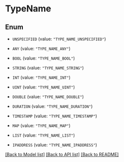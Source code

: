 # TypeName

## Enum


* `UNSPECIFIED` (value: `"TYPE_NAME_UNSPECIFIED"`)

* `ANY` (value: `"TYPE_NAME_ANY"`)

* `BOOL` (value: `"TYPE_NAME_BOOL"`)

* `STRING` (value: `"TYPE_NAME_STRING"`)

* `INT` (value: `"TYPE_NAME_INT"`)

* `UINT` (value: `"TYPE_NAME_UINT"`)

* `DOUBLE` (value: `"TYPE_NAME_DOUBLE"`)

* `DURATION` (value: `"TYPE_NAME_DURATION"`)

* `TIMESTAMP` (value: `"TYPE_NAME_TIMESTAMP"`)

* `MAP` (value: `"TYPE_NAME_MAP"`)

* `LIST` (value: `"TYPE_NAME_LIST"`)

* `IPADDRESS` (value: `"TYPE_NAME_IPADDRESS"`)


[[Back to Model list]](../README.md#documentation-for-models) [[Back to API list]](../README.md#documentation-for-api-endpoints) [[Back to README]](../README.md)


